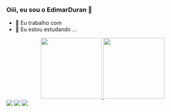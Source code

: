 ### Oiii, eu sou o EdimarDuran 👋

- 🔭 Eu trabalho com 
- 💬 Eu estou estudando ...

<div align="center">
  <a href="https://github.com/EdimarDuran">
  <img height="160cm" src="https://github-readme-stats.vercel.app/api?username=EdimarDuran&show_icons=true&theme=gotham&include_all_commits=true&count_private=true"/>
  <img height="160cm" src="https://github-readme-stats.vercel.app/api/top-langs/?username=EdimarDuran&layout=compact&langs_count=7&theme=gotham"/>
</div>

  <div> 
  <a href="https://www.instagram.com/edimar.duran.2/" target="_blank"><img src="https://img.shields.io/badge/-Instagram-%23E4405F?style=for-the-badge&logo=instagram&logoColor=white" target="_blank"></a>
  <a href = "mailto:edimarduran013@gmail.com"><img src="https://img.shields.io/badge/-Gmail-%23333?style=for-the-badge&logo=gmail&logoColor=white" target="_blank"></a>
  <a href="https://www.linkedin.com/in/edimar-a-s-duran-703327182/" target="_blank"><img src="https://img.shields.io/badge/-LinkedIn-%230077B5?style=for-the-badge&logo=linkedin&logoColor=white" target="_blank"></a> 
    
    
